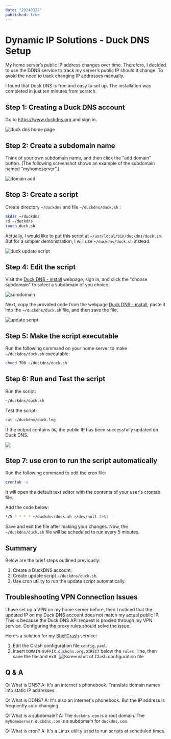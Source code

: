 ```yaml
---
date: "20240322"
published: true
---
```

# Dynamic IP Solutions - Duck DNS Setup

My home server’s public IP address changes over time. Therefore, I decided to use the DDNS service to track my server’s public IP should it change. To avoid the need to track changing IP addresses manually.

I found that Duck DNS is free and easy to set up. The installation was completed in just ten minutes from scratch.

## Step 1: Creating a Duck DNS account

Go to https://www.duckdns.org and sign in.

![duck dns home page](https://i.imgur.com/DzY8lFF.png)

## Step 2: Create a subdomain name

Think of your own subdomain name, and then click the "add domain" button. (The following screenshot shows an example of the subdomain named "myhomeserver".)


![domain add](https://i.imgur.com/o8nFqHJ.png)

## Step 3: Create a script

Create directory `~/duckdns` and file `~/duckdns/duck.sh` : 
```sh
mkdir ~/duckdns
cd ~/duckdns
touch duck.sh
```

Actually, I would like to put this script at `~/usr/local/bin/duckdns/duck.sh`. But for a simpler demonstration, I will use `~/duckdns/duck.sh` instead.

![duck update script](https://i.imgur.com/BpJBdN3.png)
## Step 4: Edit the script

Visit the [Duck DNS - install](https://www.duckdns.org/install.jsp) webpage, sign in, and click the "choose subdomain" to select a subdomain of you choice.

![sumdomain](https://i.imgur.com/wvLW1Wt.png)

Next, copy the provided code from the webpage [Duck DNS - install](https://www.duckdns.org/install.jsp),  paste it into the `~/duckdns/duck.sh` file, and then save the file.

![update script](https://i.imgur.com/GJ0zg6z.png)

## Step 5: Make the script executable

Run the following command on your home server to make `~/duckdns/duck.sh` executable:

```sh
chmod 700 ~/duckdns/duck.sh
```

## Step 6: Run and Test the script 

Run the script:

```sh
~/duckdns/duck.sh
```

Test the script:

```sh
cat ~/duckdns/duck.log
```
 
 If the output contains `OK`, the public IP has been successfully updated on Duck DNS.
 
 ![](https://i.imgur.com/EjBw61E.png)

## Step 7: use cron to run the script automatically

Run the following command to edit the cron file:

```sh
crontab -e
```

It will open the default text editor with the contents of your user's crontab file.

Add the code below: 

```sh
*/5 * * * * ~/duckdns/duck.sh >/dev/null 2>&1
```

Save and exit the file after making your changes. Now, the `~/duckdns/duck.sh` file will be scheduled to run every 5 minutes.

## Summary

Below are the brief steps outlined previously:
1. Create a DuckDNS account.
2. Create update script `~/duckdns/duck.sh`.
3. Use cron utility to run the update script automatically.

## Troubleshooting VPN Connection Issues

I have set up a VPN on my home server before, then I noticed that the updated IP on my Duck DNS account does not match my actual public IP. This is because the Duck DNS API request is proxied through my VPN service. Configuring the proxy rules should solve the issue.

Here’s a solution for my [ShellCrash](https://github.com/juewuy/ShellCrash) service:
1. Edit the Crash configuration file `config.yaml`.
2. Insert `DOMAIN-SUFFIX,duckdns.org,DIRECT` below the `rules:` line, then save the file and exit. ![Screenshot of Clash configuration file](https://i.imgur.com/U7iWnib.png)
## Q & A

Q: What is DNS?
A: It's an internet's phonebook. Translate domain names into static IP addresses.

Q: What is DDNS?
A: It's also an internet's phonebook. But the IP address is frequently auto changing.

Q: What is a subdomain?
A: The `duckdns.com` is a root domain. The `myhomeserver.duckdns.com` is a subdomain for `duckdns.com`.

Q: What is cron?
A: It's a Linux utility used to run scripts at scheduled times.